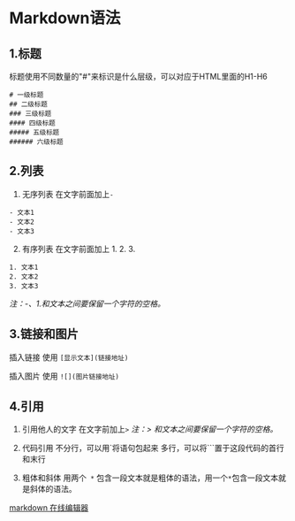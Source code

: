 # Markdown语法
## 1.标题
 标题使用不同数量的"#"来标识是什么层级，可以对应于HTML里面的H1-H6
```
# 一级标题
## 二级标题
### 三级标题
#### 四级标题
##### 五级标题
###### 六级标题
```

## 2.列表
1. 无序列表
在文字前面加上` - `
```
- 文本1
- 文本2
- 文本3
```

2. 有序列表
在文字前面加上 1. 2. 3.
```
1. 文本1
2. 文本2
3. 文本3
```

*注：-、1.和文本之间要保留一个字符的空格。*

## 3.链接和图片
插入链接 使用 ` [显示文本](链接地址) `

插入图片 使用 ` ![](图片链接地址) `

## 4.引用
1. 引用他人的文字 
在文字前加上` > `
*注：> 和文本之间要保留一个字符的空格。*

2. 代码引用 
不分行，可以用`将语句包起来
多行，可以将```置于这段代码的首行和末行

3. 粗体和斜体
用两个` *` 包含一段文本就是粗体的语法，用一个` * `包含一段文本就是斜体的语法。

 [markdown 在线编辑器]( http://maxiang.info/)


